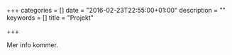 +++
categories = []
date = "2016-02-23T22:55:00+01:00"
description = ""
keywords = []
title = "Projekt"

+++

Mer info kommer.
